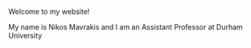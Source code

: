 Welcome to my website!

My name is Nikos Mavrakis and I am an Assistant Professor at Durham University